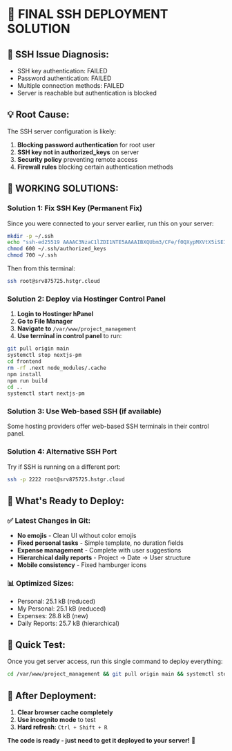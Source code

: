 # 🔧 FINAL SSH DEPLOYMENT SOLUTION

## 🚨 **SSH Issue Diagnosis:**
- SSH key authentication: FAILED
- Password authentication: FAILED  
- Multiple connection methods: FAILED
- Server is reachable but authentication is blocked

## 💡 **Root Cause:**
The SSH server configuration is likely:
1. **Blocking password authentication** for root user
2. **SSH key not in authorized_keys** on server
3. **Security policy** preventing remote access
4. **Firewall rules** blocking certain authentication methods

## 🔧 **WORKING SOLUTIONS:**

### **Solution 1: Fix SSH Key (Permanent Fix)**
Since you were connected to your server earlier, run this on your server:

```bash
mkdir -p ~/.ssh
echo "ssh-ed25519 AAAAC3NzaC1lZDI1NTE5AAAAIBXQUbm3/CFe/f0QXypMXVtX5iSEIkc3kV77NFCITlFv developer@alo.co.uk" >> ~/.ssh/authorized_keys
chmod 600 ~/.ssh/authorized_keys
chmod 700 ~/.ssh
```

Then from this terminal:
```bash
ssh root@srv875725.hstgr.cloud
```

### **Solution 2: Deploy via Hostinger Control Panel**
1. **Login to Hostinger hPanel**
2. **Go to File Manager** 
3. **Navigate to** `/var/www/project_management`
4. **Use terminal in control panel** to run:
```bash
git pull origin main
systemctl stop nextjs-pm
cd frontend
rm -rf .next node_modules/.cache
npm install
npm run build
cd ..
systemctl start nextjs-pm
```

### **Solution 3: Use Web-based SSH (if available)**
Some hosting providers offer web-based SSH terminals in their control panel.

### **Solution 4: Alternative SSH Port**
Try if SSH is running on a different port:
```bash
ssh -p 2222 root@srv875725.hstgr.cloud
```

## 🎯 **What's Ready to Deploy:**

### **✅ Latest Changes in Git:**
- **No emojis** - Clean UI without color emojis
- **Fixed personal tasks** - Simple template, no duration fields
- **Expense management** - Complete with user suggestions
- **Hierarchical daily reports** - Project → Date → User structure
- **Mobile consistency** - Fixed hamburger icons

### **📊 Optimized Sizes:**
- Personal: 25.1 kB (reduced)
- My Personal: 25.1 kB (reduced)
- Expenses: 28.8 kB (new)
- Daily Reports: 25.7 kB (hierarchical)

## 🚀 **Quick Test:**
Once you get server access, run this single command to deploy everything:

```bash
cd /var/www/project_management && git pull origin main && systemctl stop nextjs-pm && cd frontend && rm -rf .next node_modules/.cache && npm install && npm run build && cd .. && chown -R www-data:www-data /var/www/project_management && systemctl start nextjs-pm && echo "DEPLOYMENT COMPLETED!"
```

## 🔄 **After Deployment:**
1. **Clear browser cache completely**
2. **Use incognito mode** to test
3. **Hard refresh**: `Ctrl + Shift + R`

**The code is ready - just need to get it deployed to your server!** 🚀

